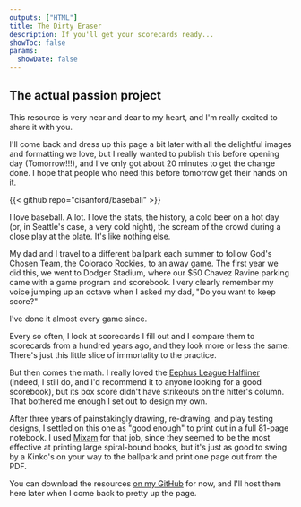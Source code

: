 ```yaml
---
outputs: ["HTML"]
title: The Dirty Eraser
description: If you'll get your scorecards ready...
showToc: false
params:
  showDate: false
---
```


## The actual passion project

This resource is very near and dear to my heart, and I'm really excited to share it with you.

I'll come back and dress up this page a bit later with all the delightful images and formatting we love, but I really wanted to publish this before opening day (Tomorrow!!!), and I've only got about 20 minutes to get the change done. I hope that people who need this before tomorrow get their hands on it.

{{< github repo="cisanford/baseball" >}}

I love baseball. A lot. I love the stats, the history, a cold beer on a hot day (or, in Seattle's case, a very cold night), the scream of the crowd during a close play at the plate. It's like nothing else.

My dad and I travel to a different ballpark each summer to follow God's Chosen Team, the Colorado Rockies, to an away game. The first year we did this, we went to Dodger Stadium, where our $50 Chavez Ravine parking came with a game program and scorebook. I very clearly remember my voice jumping up an octave when I asked my dad, "Do you want to keep score?"

I've done it almost every game since.

Every so often, I look at scorecards I fill out and I compare them to scorecards from a hundred years ago, and they look more or less the same. There's just this little slice of immortality to the practice.

But then comes the math. I really loved the [Eephus League Halfliner](https://eephusleague.com/product/the-halfliner/) (indeed, I still do, and I'd recommend it to anyone looking for a good scorebook), but its box score didn't have strikeouts on the hitter's column. That bothered me enough I set out to design my own.

After three years of painstakingly drawing, re-drawing, and play testing designs, I settled on this one as "good enough" to print out in a full 81-page notebook. I used [Mixam](https://mixam.com/) for that job, since they seemed to be the most effective at printing large spiral-bound books, but it's just as good to swing by a Kinko's on your way to the ballpark and print one page out from the PDF.

You can download the resources [on my GitHub](https://github.com/cisanford/baseball) for now, and I'll host them here later when I come back to pretty up the page.
